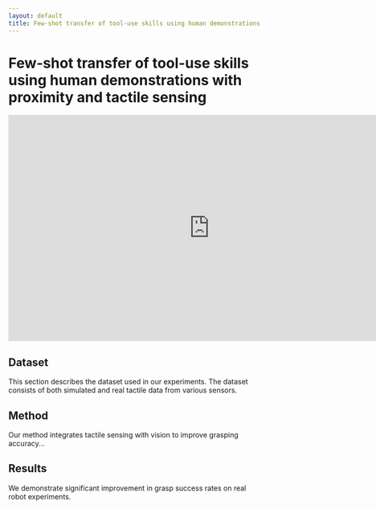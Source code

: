 ```yaml
---
layout: default
title: Few-shot transfer of tool-use skills using human demonstrations with proximity and tactile sensing
---
```


# Few-shot transfer of tool-use skills using human demonstrations with proximity and tactile sensing

<!-- Embed a YouTube video -->
<iframe width="800" height="450" src="https://www.youtube.com/embed/zP4JvHaCWHk?start=11" frameborder="0" allowfullscreen></iframe>

## Dataset

This section describes the dataset used in our experiments. The dataset consists of both simulated and real tactile data from various sensors.

## Method

Our method integrates tactile sensing with vision to improve grasping accuracy...

## Results

We demonstrate significant improvement in grasp success rates on real robot experiments.

